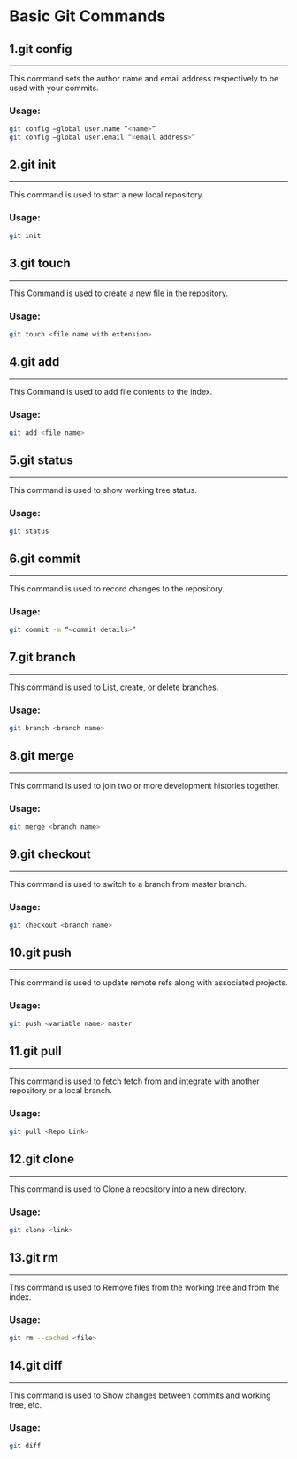 # **Basic Git Commands**

## **1.git config**
___
This command sets the author name and email address respectively to be used with your commits.
### **Usage:**
```bash
git config –global user.name “<name>”  
git config –global user.email “<email address>”  
```

## **2.git init**
---
This command is used to start a new local repository.
### **Usage:**
```bash
git init
```

## **3.git touch**
---
This Command is used to create a new file in the repository.
### **Usage:**
```bash
git touch <file name with extension>
```

## **4.git add**
---
This Command is used to add file contents to the index.
### **Usage:**
```bash
git add <file name>
```

## **5.git status**
---
This command is used to show working tree status.
### **Usage:**
```bash
git status  
```

## **6.git commit**
---
This command is used to record changes to the repository.
### **Usage:**
```bash
git commit -m “<commit details>”  
```


## **7.git branch**
---
This command is used to List, create, or delete branches.
### **Usage:**
```bash
git branch <branch name>
```
## **8.git merge**
---
This command is used to join two or more development histories together.
### **Usage:**
```bash
git merge <branch name>
```


## **9.git checkout**
---
This command is used to switch to a branch from master branch.
### **Usage:**
```bash
git checkout <branch name>  
```

## **10.git push**
---
This command is used to update remote refs along with associated projects.
### **Usage:**
```bash
git push <variable name> master  
```

## **11.git pull**
---
This command is used to fetch fetch from and integrate with another repository or a local branch.
### **Usage:**
```bash
git pull <Repo Link>

```

## **12.git clone**
---
This command is used to Clone a repository into a new directory.
### **Usage:**
```bash
git clone <link>
```

## **13.git rm**
---
This command is used to Remove files from the working tree and from the index.
### **Usage:**
```bash
git rm --cached <file>
```

## **14.git diff**
---
This command is used to  Show changes between commits and working tree, etc.
### **Usage:**
```bash
git diff 
```